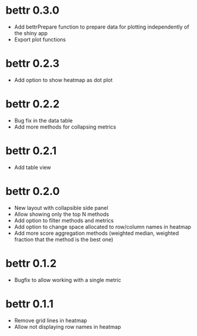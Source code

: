 # bettr 0.3.0

* Add bettrPrepare function to prepare data for plotting independently of the shiny app
* Export plot functions

# bettr 0.2.3

* Add option to show heatmap as dot plot

# bettr 0.2.2

* Bug fix in the data table
* Add more methods for collapsing metrics

# bettr 0.2.1

* Add table view

# bettr 0.2.0

* New layout with collapsible side panel
* Allow showing only the top N methods
* Add option to filter methods and metrics
* Add option to change space allocated to row/column names in heatmap
* Add more score aggregation methods (weighted median, weighted fraction that the method is the best one)

# bettr 0.1.2

* Bugfix to allow working with a single metric

# bettr 0.1.1

* Remove grid lines in heatmap
* Allow not displaying row names in heatmap
